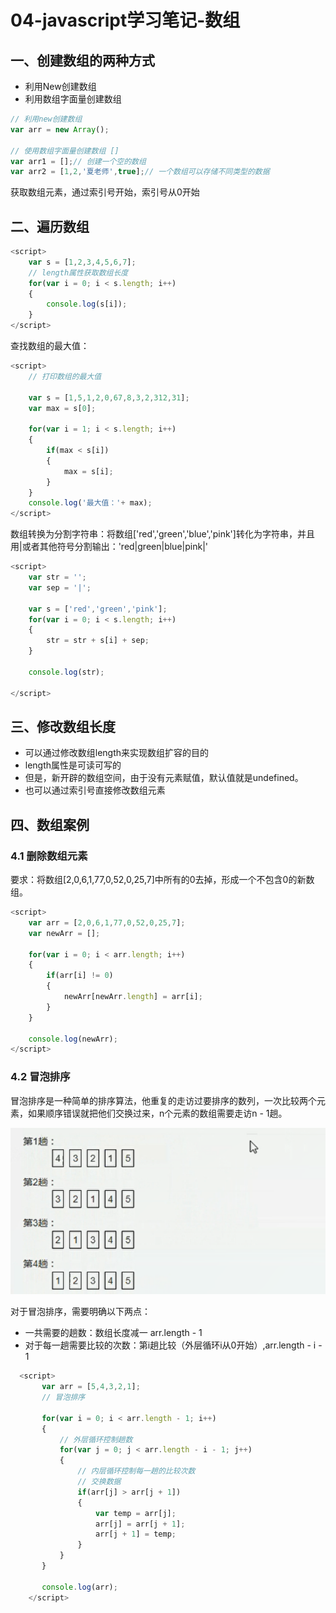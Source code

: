 # 04-javascript学习笔记-数组

## 一、创建数组的两种方式

* 利用New创建数组
* 利用数组字面量创建数组

```javascript
// 利用new创建数组
var arr = new Array();

// 使用数组字面量创建数组 []
var arr1 = [];// 创建一个空的数组
var arr2 = [1,2,'夏老师',true];// 一个数组可以存储不同类型的数据

```

获取数组元素，通过索引号开始，索引号从0开始


## 二、遍历数组

```javascript
<script>
    var s = [1,2,3,4,5,6,7];
    // length属性获取数组长度
    for(var i = 0; i < s.length; i++)
    {
        console.log(s[i]);
    }
</script>
```

查找数组的最大值：
```javascript
<script>
    // 打印数组的最大值

    var s = [1,5,1,2,0,67,8,3,2,312,31];
    var max = s[0];

    for(var i = 1; i < s.length; i++)
    {
        if(max < s[i])
        {
            max = s[i];
        }
    }
    console.log('最大值：'+ max);
</script>
```

数组转换为分割字符串：将数组['red','green','blue','pink']转化为字符串，并且用|或者其他符号分割输出：'red|green|blue|pink|'

```javascript
<script>
    var str = '';
    var sep = '|';

    var s = ['red','green','pink'];
    for(var i = 0; i < s.length; i++)
    {
        str = str + s[i] + sep;
    }

    console.log(str);

</script>
```


## 三、修改数组长度

* 可以通过修改数组length来实现数组扩容的目的
* length属性是可读可写的
* 但是，新开辟的数组空间，由于没有元素赋值，默认值就是undefined。
* 也可以通过索引号直接修改数组元素

## 四、数组案例

### 4.1 删除数组元素

要求：将数组[2,0,6,1,77,0,52,0,25,7]中所有的0去掉，形成一个不包含0的新数组。


```javascript
<script>
    var arr = [2,0,6,1,77,0,52,0,25,7];
    var newArr = [];

    for(var i = 0; i < arr.length; i++)
    {
        if(arr[i] != 0)
        {
            newArr[newArr.length] = arr[i];
        }
    }

    console.log(newArr);
</script>

```

### 4.2 冒泡排序

冒泡排序是一种简单的排序算法，他重复的走访过要排序的数列，一次比较两个元素，如果顺序错误就把他们交换过来，n个元素的数组需要走访n - 1趟。

![图 1](../../images/14fdbfe5a58d27141dd87abc7537231e4d7e44c17da03c4ada16a6b3e9639ba0.png)  


对于冒泡排序，需要明确以下两点：
* 一共需要的趟数：数组长度减一 arr.length - 1
* 对于每一趟需要比较的次数：第i趟比较（外层循环i从0开始）,arr.length - i  - 1


```javascript
  <script>
       var arr = [5,4,3,2,1];
       // 冒泡排序

       for(var i = 0; i < arr.length - 1; i++)
       {
           // 外层循环控制趟数
           for(var j = 0; j < arr.length - i - 1; j++)
           {
               // 内层循环控制每一趟的比较次数
               // 交换数据
               if(arr[j] > arr[j + 1])
               {
                   var temp = arr[j];
                   arr[j] = arr[j + 1];
                   arr[j + 1] = temp;
               }
           }
       }

       console.log(arr);
    </script>
```










